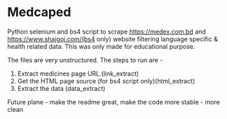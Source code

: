 # Medcaped

Python selenium and bs4 script to scrape https://medex.com.bd and https://www.shajgoj.com/(bs4 only) website filtering language specific & health related data. This was only made for educational purpose.

The files are very unstructured. The steps to run are -

1.  Extract medicines page URL.(link_extract)
2.  Get the HTML page source (for bs4 script only)(html_extract)
3.  Extract the data (data_extract)

Future plane - make the readme great, make the code more stable - more clean
